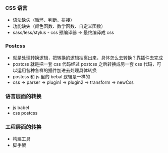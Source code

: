 ### CSS 语言
- 语法缺失（循环、判断、拼接）
- 功能缺失（颜色函数、数学函数、自定义函数）
- sass/less/stylus - css 预编译器 -> 最终编译成 css

### Postcss
- 就是处理转换逻辑，把转换的逻辑抽离出来，具体怎么去转换？靠插件去完成
- postcss 就是把一套 css 代码经过 postcss 之后转换成另一套 css 代码，可以运用各种各样的插件加进去处理具体转换
- postcss 和 js 里的 bebal 逻辑是一样的
- css -> parser -> plugin1 -> plugin2  -> transform -> newCss

### 语言层面的转换
- js babel
- css postcss

### 工程层面的转换
- 构建工具
- 脚手架
